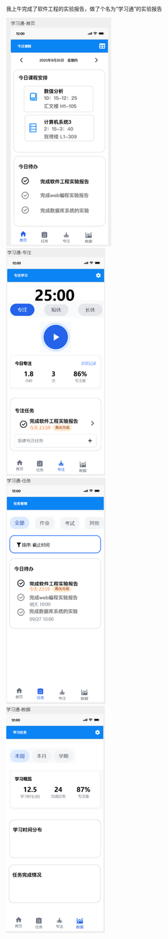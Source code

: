我上午完成了软件工程的实验报告，做了个名为“学习通”的实验报告


![首页](./picture/d599c634-2153-45d2-806f-367c4decca39.png)
![专注](./picture/9268b188-6d09-4f79-93d1-bb3df7ddba4a.png)
![任务](./picture/72ede51f-9697-4245-952a-432a445bbf86.png)
![数据](./picture/53a1ed94-2456-43c9-a0c6-11788defb61a.png)

